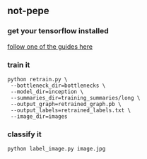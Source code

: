 not-pepe
---

### get your tensorflow installed

[follow one of the guides here](https://www.tensorflow.org/install/)

### train it

```
python retrain.py \
 --bottleneck_dir=bottlenecks \
 --model_dir=inception \
 --summaries_dir=training_summaries/long \
 --output_graph=retrained_graph.pb \
 --output_labels=retrained_labels.txt \
 --image_dir=images
```

### classify it

```
python label_image.py image.jpg
```
